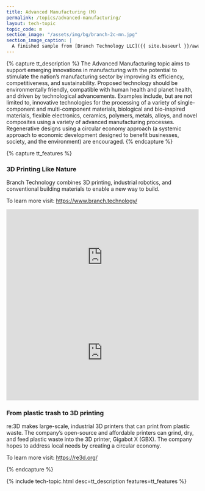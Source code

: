 ```yaml
---
title: Advanced Manufacturing (M)
permalink: /topics/advanced-manufacturing/
layout: tech-topic
topic_code: m
section_image: "/assets/img/bg/branch-2c-mn.jpg"
section_image_caption: |
  A finished sample from [Branch Technology LLC]({{ site.baseurl }}/awardees/phase-2/details/?company=branch-technology-llc#branch-technology-llc) of a complex shape 3-D printed like nature.
---
```

{% capture tt_description %}
The Advanced Manufacturing topic aims to support emerging innovations in manufacturing with the potential to stimulate the nation’s manufacturing sector by improving its efficiency, competitiveness, and sustainability. Proposed technology should be environmentally friendly, compatible with human health and planet health, and driven by technological advancements. Examples include, but are not limited to, innovative technologies for the processing of a variety of single-component and multi-component materials, biological and bio-inspired materials, flexible electronics, ceramics, polymers, metals, alloys, and novel composites using a variety of advanced manufacturing processes. Regenerative designs using a circular economy approach (a systemic approach to economic development designed to benefit businesses, society, and the environment) are encouraged.
{% endcapture %}

{% capture tt_features %}
<div class="usa-section usa-content usa-grid">
  <div class="image-video">
    <div class="usa-width-one-half">
      <h3>3D Printing Like Nature</h3>
      <p>Branch Technology combines 3D printing, industrial robotics, and conventional building materials to enable a new way to build.</p>
      <p>To learn more visit: <a href="https://www.branch.technology/">https://www.branch.technology/</a></p>
    </div>
    <div class="usa-width-one-half">
      <iframe sandbox="allow-same-origin allow-scripts" title="Branch Technology" width="100%" height="250" src="https://www.youtube.com/embed/OsLDAevskrA" frameborder="0" allowfullscreen=""></iframe>
    </div>
  </div>
</div>

<div class="background-light-blue">
  <div class="usa-section usa-content usa-grid">
   <div class="image-video">
    <div class="usa-width-one-half">
      <iframe sandbox="allow-same-origin allow-scripts" title="re:3D" width="100%" height="250" src="https://www.youtube.com/embed/XDEgLYwdKP4" frameborder="0" allowfullscreen=""></iframe>
    </div>
     <div class="usa-width-one-half">
      <h3>From plastic trash to 3D printing</h3>
      <p>re:3D makes large-scale, industrial 3D printers that can print from plastic waste. The company’s open-source and affordable printers can grind, dry, and feed plastic waste into the 3D printer, Gigabot X (GBX). The company hopes to address local needs by creating a circular economy.</p>
      <p>To learn more visit: <a href="https://re3d.org/">https://re3d.org/</a></p>
    </div>
    
  </div>
  </div>
</div>
{% endcapture %}

{% include tech-topic.html desc=tt_description features=tt_features %}
